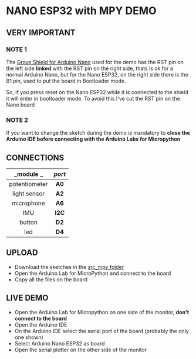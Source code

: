 # NANO ESP32 with MPY DEMO

## VERY IMPORTANT

### NOTE 1
The [Grove Shield for Arduino Nano](https://store.arduino.cc/products/grove-shield-for-arduino-nano?queryID=undefined) used for the demo has the RST pin on the left side **linked** with the RST pin on the right side,
thats is ok for a normal Arduino Nano, but for the Nano ESP32, on the right side there is the B1 pin, used to put the board in Bootloader mode.

So, if you press reset on the Nano ESP32 while it is connected to the shield it will enter in bootloader mode. To avoid this I've cut the RST pin on the Nano board

### NOTE 2
If you want to change the sketch during the demo is mandatory to **close the Arduino IDE before connecting with the Arduino Labs for Micropython**.

## CONNECTIONS


|   _module _   |  _port_ |
|:-------------:|:-------:|
| potentiometer |  **A0** |
|  light sensor |  **A2** |
|   microphone  |  **A6** |
|      IMU      | **I2C** |
|     button    |  **D2** |
|      led      |  **D4** |


## UPLOAD

- Download the sketches in the [src_mpy folder](https://github.com/paolocavagnolo/volcano/tree/main/demo_01_nano-esp32/mpy_src)
- Open the Arduino Lab for MicroPython and connect to the board
- Copy all the files on the board

## LIVE DEMO

- Open the Arduino Lab for Micropython on one side of the monitor, **don't connect to the board**
- Open the Arduino IDE
- On the Arduino IDE select the serial port of the board (probably the only one shown)
- Select Arduino Nano ESP32 as board
- Open the serial plotter on the other side of the monitor


